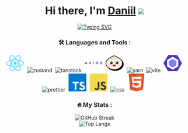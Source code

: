 <h1 align="center">Hi there, I'm <a href="https://github.com/FantomStudy" target="_blank">Daniil</a>
<img src="https://github.com/blackcater/blackcater/raw/main/images/Hi.gif" height="32"/></h1>

<div align="center">
  
  [![Typing SVG](https://readme-typing-svg.herokuapp.com?color=%2336BCF7&lines=Frontend+developer&center=true)](https://git.io/typing-svg)
  
  ### 🛠️ Languages and Tools :
  <img src="https://github.com/devicons/devicon/blob/master/icons/react/react-original.svg" alt="react-js" width="50" height="50" />&nbsp;
  <img src="https://api.iconify.design/devicon:zustand.svg" alt="zustand" width="50" height="50" />&nbsp;
  <img src="https://tanstack.com/assets/splash-dark-8nwlc0Nt.png" alt="tanstack" width="50" height="50" />&nbsp;
  <img src="https://github.com/devicons/devicon/blob/master/icons/axios/axios-plain-wordmark.svg" alt="axios" width="50" height="50" />&nbsp;
  <img src="https://github.com/devicons/devicon/blob/master/icons/bun/bun-original.svg" alt="bun" width="50" height="50" />&nbsp;
  <img src="https://api.iconify.design/logos:yarn.svg" alt="yarn" width="50" height="50" />&nbsp;
  <img src="https://api.iconify.design/vscode-icons:file-type-vite.svg" alt="vite" width="50" height="50" />&nbsp;
  <img src="https://github.com/devicons/devicon/blob/master/icons/eslint/eslint-original.svg" alt="eslint" width="50" height="50" />&nbsp;
  <img src="https://api.iconify.design/vscode-icons:file-type-prettier.svg" alt="prettier" width="50" height="50" />&nbsp;
  <img src="https://github.com/devicons/devicon/blob/master/icons/typescript/typescript-original.svg" alt="ts" width="50" height="50" />&nbsp;
  <img src="https://github.com/devicons/devicon/blob/master/icons/javascript/javascript-original.svg" alt="js" width="50" height="50" />&nbsp;
  <img src="https://camo.githubusercontent.com/55193e90935d7e70c00f1e32a92183a65e82237e16045b007d17f02043c23ebb/68747470733a2f2f63737364622e6f72672f696d616765732f6373732e737667" alt="css" width="50" height="50" />&nbsp;
  <img src="https://github.com/devicons/devicon/blob/master/icons/html5/html5-original.svg" alt="html"  height="50" />&nbsp;
    <!--<img src="https://github.com/devicons/devicon/blob/master/icons/go/go-original.svg" alt="go" width="50"  height="50" />&nbsp;
<img src="https://api.iconify.design/devicon:fiber.svg" alt="fiber" width="50"  height="50" />&nbsp;-->

  ### :fire: My Stats :

  <picture>
    <source media="(prefers-color-scheme: dark)" srcset="https://github-streak-stats-rust.vercel.app?user=FantomStudy&theme=tokyonight&hide_border=true">
    <source media="(prefers-color-scheme: light)" srcset="https://github-streak-stats-rust.vercel.app?user=FantomStudy&theme=telegram&hide_border=true">
    <img alt="GitHub Streak" src="https://github-streak-stats-rust.vercel.app?user=FantomStudy&theme=telegram&hide_border=true">
  </picture>
  </br>
  <picture>
    <source media="(prefers-color-scheme: dark)" srcset="https://github-readme-stats.vercel.app/api/top-langs/?username=FantomStudy&layout=compact&theme=tokyonight&hide_border=true">
    <source media="(prefers-color-scheme: light)" srcset="https://github-readme-stats.vercel.app/api/top-langs/?username=FantomStudy&layout=compact&theme=default&hide_border=true">
    <img alt="Top Langs" src="https://github-readme-stats.vercel.app/api/top-langs/?username=FantomStudy&layout=compact&theme=default&hide_border=true">
  </picture>

</div>
  
<!--
**FantomStudy/FantomStudy** is a ✨ _special_ ✨ repository because its `README.md` (this file) appears on your GitHub profile.

Here are some ideas to get you started:

- 🔭 I’m currently working on ...
- 🌱 I’m currently learning ...
- 👯 I’m looking to collaborate on ...
- 🤔 I’m looking for help with ...
- 💬 Ask me about ...
- 📫 How to reach me: ...
- 😄 Pronouns: ...
- ⚡ Fun fact: ...
-->
